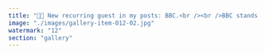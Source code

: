 ```yaml
---
title: "🎪✨ New recurring guest in my posts: BBC.<br /><br />BBC stands for Big Bitcoin Clown.<br /><br />He shows up whenever someone defends immutability like a religion, laughs off valid critique, or confuses frozen slogans for living systems.<br /><br />BBC’s job?<br />To remind us that belief without coherence is just carnival noise.<br /><br />📣 BBC will appear whenever:<br />- HODL is used as a substitute for thinking.<br />- Energy waste is spun as virtue.<br />- New ideas are shut down with “We’re the smartest.”<br /><br />Remember:<br />Clowns thrive when the audience stops asking questions.<br /><br />So next time you see BBC, know the spiral is moving — and the real builders are shaping systems that breathe.<br /><br />🔹 Big Bitcoin Clown is watching. Laugh wisely.<br /><br /><br />#Bitcoin <br />#Satire <br />#SystemicResonance <br />#BBC <br />#BigBitcoinClown"
image: "./images/gallery-item-012-02.jpg"
watermark: "12"
section: "gallery"
---
```

